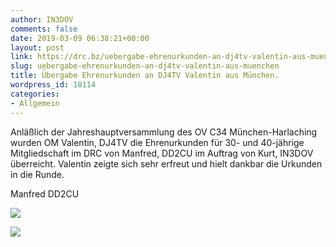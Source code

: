 ```yaml
---
author: IN3DOV
comments: false
date: 2019-03-09 06:38:21+00:00
layout: post
link: https://drc.bz/uebergabe-ehrenurkunden-an-dj4tv-valentin-aus-muenchen/
slug: uebergabe-ehrenurkunden-an-dj4tv-valentin-aus-muenchen
title: Übergabe Ehrenurkunden an DJ4TV Valentin aus München.
wordpress_id: 18114
categories:
- Allgemein
---
```


Anläßlich der Jahreshauptversammlung des OV C34 München-Harlaching wurden OM Valentin, DJ4TV die Ehrenurkunden für 30- und 40-jährige Mitgliedschaft im DRC von Manfred, DD2CU im Auftrag von Kurt, IN3DOV überreicht. Valentin zeigte sich sehr erfreut und hielt dankbar die Urkunden in die Runde.

Manfred
DD2CU

![](https://drc.bz/wp-content/uploads/2019/03/IMG_0294-1024x768.jpg) 

![](https://drc.bz/wp-content/uploads/2019/03/IMG_0298-1024x768.jpg)




